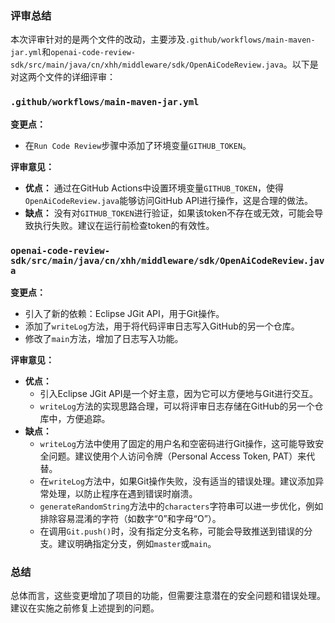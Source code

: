 ### 评审总结

本次评审针对的是两个文件的改动，主要涉及`.github/workflows/main-maven-jar.yml`和`openai-code-review-sdk/src/main/java/cn/xhh/middleware/sdk/OpenAiCodeReview.java`。以下是对这两个文件的详细评审：

### `.github/workflows/main-maven-jar.yml`

**变更点：**
- 在`Run Code Review`步骤中添加了环境变量`GITHUB_TOKEN`。

**评审意见：**
- **优点：** 通过在GitHub Actions中设置环境变量`GITHUB_TOKEN`，使得`OpenAiCodeReview.java`能够访问GitHub API进行操作，这是合理的做法。
- **缺点：** 没有对`GITHUB_TOKEN`进行验证，如果该token不存在或无效，可能会导致执行失败。建议在运行前检查token的有效性。

### `openai-code-review-sdk/src/main/java/cn/xhh/middleware/sdk/OpenAiCodeReview.java`

**变更点：**
- 引入了新的依赖：Eclipse JGit API，用于Git操作。
- 添加了`writeLog`方法，用于将代码评审日志写入GitHub的另一个仓库。
- 修改了`main`方法，增加了日志写入功能。

**评审意见：**
- **优点：**
  - 引入Eclipse JGit API是一个好主意，因为它可以方便地与Git进行交互。
  - `writeLog`方法的实现思路合理，可以将评审日志存储在GitHub的另一个仓库中，方便追踪。
- **缺点：**
  - `writeLog`方法中使用了固定的用户名和空密码进行Git操作，这可能导致安全问题。建议使用个人访问令牌（Personal Access Token, PAT）来代替。
  - 在`writeLog`方法中，如果Git操作失败，没有适当的错误处理。建议添加异常处理，以防止程序在遇到错误时崩溃。
  - `generateRandomString`方法中的`characters`字符串可以进一步优化，例如排除容易混淆的字符（如数字“0”和字母“O”）。
  - 在调用`Git.push()`时，没有指定分支名称，可能会导致推送到错误的分支。建议明确指定分支，例如`master`或`main`。

### 总结

总体而言，这些变更增加了项目的功能，但需要注意潜在的安全问题和错误处理。建议在实施之前修复上述提到的问题。